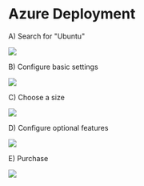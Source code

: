 Azure Deployment
================

A) Search for "Ubuntu"

![](https://www.dropbox.com/s/qly5xp1r4jpd1r2/Screenshot%202017-08-07%2014.48.59.png?dl=1)

B) Configure basic settings

![](https://www.dropbox.com/s/9ipiafr8ikquw3v/Screenshot%202017-08-07%2014.50.16.png?dl=1)

C) Choose a size

![](https://www.dropbox.com/s/t2bomq0c3qb4vzp/Screenshot%202017-08-07%2014.50.38.png?dl=1)

D) Configure optional features

![](https://www.dropbox.com/s/2idhgagwehcfphl/Screenshot%202017-08-07%2014.51.22.png?dl=1)

E) Purchase

![](https://www.dropbox.com/s/ou6whsbaesmj00h/Screenshot%202017-08-07%2014.51.42.png?dl=1)

